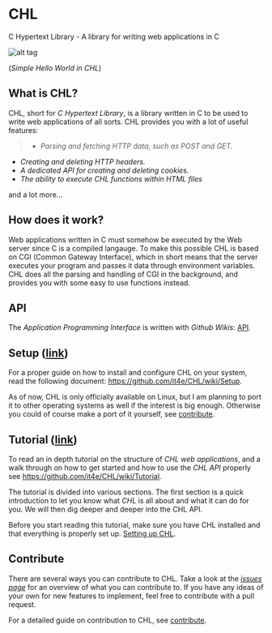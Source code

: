 # CHL
C Hypertext Library - A library for writing web applications in C

![alt tag](http://s18.postimg.org/u7rrgriux/chl_helloworld_2.png)

 (*Simple Hello World in CHL*)

## What is CHL?

CHL, short for *C Hypertext Library*, is a library written in C to be used to write web applications of all sorts. CHL provides you with a lot of useful features:

> - *Parsing and fetching HTTP data, such as POST and GET.*
- *Creating and deleting HTTP headers.*
- *A dedicated API for creating and deleting cookies.*
- *The ability to execute CHL functions within HTML files*


and a lot more...

## How does it work?

Web applications written in C must somehow be executed by the Web server since C is a compiled langauge. To make this possible CHL is based on CGI (Common Gateway Interface), which in short means that the server executes your program and passes it data through environment variables. CHL does all the parsing and handling of CGI in the background, and provides you with some easy to use functions instead.

## API

The *Application Programming Interface* is written with *Github Wikis*: [API](https://github.com/it4e/CHL/wiki).

## Setup ([link](https://github.com/it4e/CHL/wiki/Setup))

For a proper guide on how to install and configure CHL on your system, read the following document: https://github.com/it4e/CHL/wiki/Setup.

As of now, CHL is only officially available on Linux, but I am planning to port it to other operating systems as well if the interest is big enough. Otherwise you could of course make a port of it yourself, see [contribute](https://github.com/it4e/CHL/wiki/Contribute).

## Tutorial ([link](https://github.com/it4e/CHL/wiki/Tutorial))

To read an in depth tutorial on the structure of *CHL web applications*, and a walk through on how to get started and how to use the *CHL API* properly see https://github.com/it4e/CHL/wiki/Tutorial.

The tutorial is divided into various sections. The first section is a quick introduction to let you know what *CHL* is all about and what it can do for you. We will then dig deeper and deeper into the CHL API.

Before you start reading this tutorial, make sure you have CHL installed and that everything is properly set up. [Setting up CHL](https://github.com/it4e/CHL/wiki/Setup).


## <a name="contribute">Contribute</a>

There are several ways you can contribute to CHL. Take a look at the [*issues page*](https://github.com/it4e/CHL/issues) for an overview of what you can contribute to. If you have any ideas of your own for new features to implement, feel free to contribute with a pull request.

For a detailed guide on contribution to CHL, see [contribute](https://github.com/it4e/CHL/wiki/Contribute).
